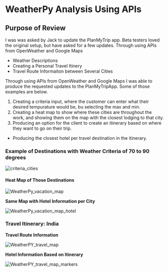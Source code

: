 # WeatherPy Analysis Using APIs 

## Purpose of Review

I was was asked by Jack to update the PlanMyTrip app. Beta testers loved the original setup, but have asked for a few updates. Through using APIs from OpenWeather and Google Maps
- Weather Descriptions
- Creating a Personal Travel Itinery
- Travel Route Informaiton between Several Cities

Through using APIs from OpenWeather and Google Maps I was able to produce the requested updates to the PlanMyTripApp. Some of those examples are below. 
1) Creating a criteria input, where the customer can enter what their desired tempurature would be, bu selecting the max and min.
2) Creating a heat map to show where these cities are throughout the work, and showing them on the map with the closest lodging to that city.
3) Producing an option for the client to create an itinerary based on where they want to go on their trip.
  - Producing the closest hotel per travel destination in the itinerary. 

### Example of Destinations with Weather Criteria of 70 to 90 degrees

![criteria_cities](https://user-images.githubusercontent.com/100856534/165193569-749983ce-67eb-43b9-9b51-c8160a81beec.png)

#### Heat Map of Those Destinations

![WeatherPy_vacation_map](https://user-images.githubusercontent.com/100856534/165193226-4c133ec4-09a4-46bb-930e-5d777e23ca8f.png)

**Same Map with Hotel Information per City**

![WeatherPy_vacation_map_hotel](https://user-images.githubusercontent.com/100856534/165193235-2b477da6-da2c-4060-ac66-07497b351490.png)

### Travel Itinerary: India

**Travel Route Information**

![WeatherPY_travel_map](https://user-images.githubusercontent.com/100856534/165193281-deaef878-b88b-47d2-892d-f9d3f1113164.png)

**Hotel Information Based on Itinerary**

![WeatherPY_travel_map_markers](https://user-images.githubusercontent.com/100856534/165193292-54bd171e-a0b6-4f6e-9db9-6dfc2af7971f.png)
